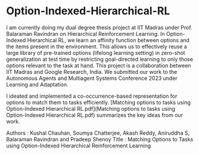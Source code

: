# Option-Indexed-Hierarchical-RL

I am currently doing my dual degree thesis project at IIT Madras under Prof. Balaraman Ravindran on Hierarchical Reinforcement Learning. In Option-Indexed Hierarchical RL, we learn an affinity function between options and the items present in the environment. This allows us to effectively reuse a large library of pre-trained options (lifelong learning setting) in zero-shot generalization at test time by restricting goal-directed learning to only those options relevant to the task at hand. This project is a collaboration between IIT Madras and Google Research, India. We submitted our work to the Autonomous Agents and Multiagent Systems Conference 2023 under Learning and Adaptation. 
 
I ideated and implemented a co-occurrence-based representation for options to match them to tasks efficiently. [Matching options to tasks using Option-Indexed Hierarchical RL.pdf](Matching options to tasks using Option-Indexed Hierarchical RL.pdf) summarizes the key ideas from our work.

Authors : Kushal Chauhan, Soumya Chatterjee, Akash Reddy, Aniruddha S, Balaraman Ravindran and Pradeep Shenoy
Title :   Matching Options to Tasks using Option-Indexed Hierarchical Reinforcement Learning


